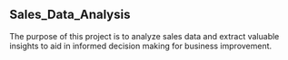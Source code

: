 ## Sales_Data_Analysis
The purpose of this project is to analyze sales data and extract valuable insights to aid in informed decision making for business improvement.
